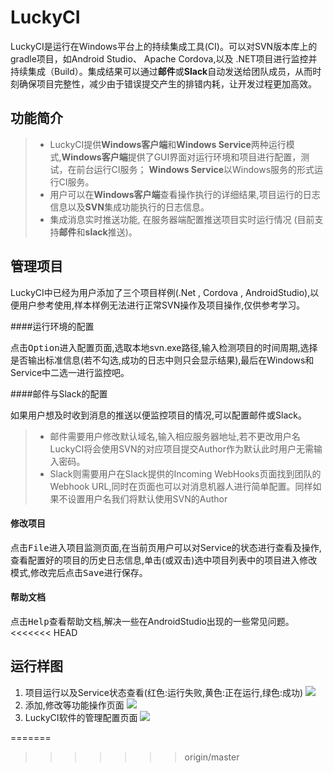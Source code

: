 ﻿**LuckyCI**
===================

LuckyCI是运行在Windows平台上的持续集成工具(CI)。可以对SVN版本库上的gradle项目，如Android Studio、 Apache Cordova,以及 .NET项目进行监控并持续集成（Build）。集成结果可以通过**邮件**或**Slack**自动发送给团队成员，从而时刻确保项目完整性，减少由于错误提交产生的排错内耗，让开发过程更加高效。

功能简介
-------------

> - LuckyCI提供**Windows客户端**和**Windows Service**两种运行模式,**Windows客户端**提供了GUI界面对运行环境和项目进行配置，测试，在前台运行CI服务； **Windows Service**以Windows服务的形式运行CI服务。
> - 用户可以在**Windows客户端**查看操作执行的详细结果,项目运行的日志信息以及**SVN**集成功能执行的日志信息。
> - 集成消息实时推送功能, 在服务器端配置推送项目实时运行情况 (目前支持**邮件**和**slack**推送)。

管理项目
-------------

LuckyCI中已经为用户添加了三个项目样例(.Net , Cordova , AndroidStudio),以便用户参考使用,样本样例无法进行正常SVN操作及项目操作,仅供参考学习。

####<i class="icon-pencil"></i>运行环境的配置

点击<kbd>Option</kbd>进入配置页面,选取本地svn.exe路径,输入检测项目的时间周期,选择是否输出标准信息(若不勾选,成功的日志中则只会显示结果),最后在Windows和Service中二选一进行监控吧。

####<i class="icon-pencil"></i>邮件与Slack的配置

如果用户想及时收到消息的推送以便监控项目的情况,可以配置邮件或Slack。
> - 邮件需要用户修改默认域名,输入相应服务器地址,若不更改用户名LuckyCI将会使用SVN的对应项目提交Author作为默认此时用户无需输入密码。
> - Slack则需要用户在Slack提供的Incoming WebHooks页面找到团队的Webhook URL,同时在页面也可以对消息机器人进行简单配置。同样如果不设置用户名我们将默认使用SVN的Author

#### <i class="icon-pencil"></i> 修改项目

点击<kbd>File</kbd>进入项目监测页面,在当前页用户可以对Service的状态进行查看及操作,查看配置好的项目的历史日志信息,单击(或双击)选中项目列表中的项目进入修改模式,修改完后点击<kbd>Save</kbd>进行保存。

#### <i class="icon-pencil"></i> 帮助文档

点击<kbd>Help</kbd>查看帮助文档,解决一些在AndroidStudio出现的一些常见问题。
<<<<<<< HEAD

运行样图
-------------

 1. 项目运行以及Service状态查看(红色:运行失败,黄色:正在运行,绿色:成功)
   ![](https://raw.githubusercontent.com/hddevteam/luckyci/master/Screenshots/FilePage.png)
 2. 添加,修改等功能操作页面
   ![](https://raw.githubusercontent.com/hddevteam/luckyci/master/Screenshots/ViewPage.png)
 3. LuckyCI软件的管理配置页面
   ![](https://raw.githubusercontent.com/hddevteam/luckyci/master/Screenshots/OptionPage.png)
   
=======
>>>>>>> origin/master
